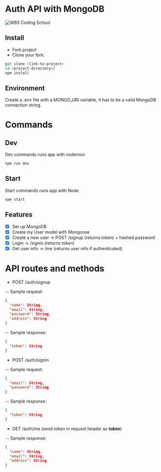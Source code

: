 # Auth API with MongoDB

![WBS Coding School](https://mlsf03rmjfdn.i.optimole.com/fVWTwdQ.Z_5R~130ed/w:auto/h:auto/q:90/https://www.wbscodingschool.com/files/WBS_CODING_SCHOOL_logo.svg)

## Install

- Fork project
- Clone your fork:

```bash
git clone <link-to-project>
cd <project-directory>/
npm install
```

## Environment

Create a .env file with a MONGO_URI variable, it has to be a valid MongoDB connection string.

# Commands

## Dev

Dev commands runs app with nodemon

```bash
npm run dev
```

## Start

Start commands runs app with Node

```bash
npm start
```

## Features

- [x] Set up MongoDB
- [x] Create my User model with Mongoose
- [x] Create a new user -> POST /signup (returns token) + hashed password
- [x] Login -> /signin (returns token)
- [x] Get user info -> /me (returns user info if authenticated)

# API routes and methods

- POST /auth/signup

-- Sample request:

```json
{
  "name": String,
  "email": String,
  "password": String,
  "address": String
}
```

-- Sample response:

```json
{
  "token": String
}
```

- POST /auth/signin

-- Sample request:

```json
{
  "email": String,
  "password": String
}
```

-- Sample response:

```json
{
  "token": String
}
```

- GET /auth/me (send token in request header as **token**)

-- Sample response:

```json
{
  "name": String,
  "email": String,
  "address": String
}
```
